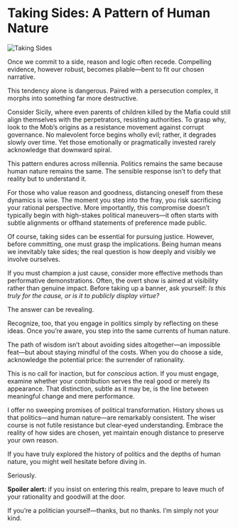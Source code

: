 # Taking Sides: A Pattern of Human Nature

![Taking Sides](images/20250119-01.png)

Once we commit to a side, reason and logic often recede. Compelling evidence, however robust, becomes pliable—bent to fit our chosen narrative.

This tendency alone is dangerous. Paired with a persecution complex, it morphs into something far more destructive.

Consider Sicily, where even parents of children killed by the Mafia could still align themselves with the perpetrators, resisting authorities. To grasp why, look to the Mob’s origins as a resistance movement against corrupt governance. No malevolent force begins wholly evil; rather, it degrades slowly over time. Yet those emotionally or pragmatically invested rarely acknowledge that downward spiral.

This pattern endures across millennia. Politics remains the same because human nature remains the same. The sensible response isn’t to defy that reality but to understand it.

For those who value reason and goodness, distancing oneself from these dynamics is wise. The moment you step into the fray, you risk sacrificing your rational perspective. More importantly, this compromise doesn’t typically begin with high-stakes political maneuvers—it often starts with subtle alignments or offhand statements of preference made public.

Of course, taking sides can be essential for pursuing justice. However, before committing, one must grasp the implications. Being human means we inevitably take sides; the real question is how deeply and visibly we involve ourselves.

If you must champion a just cause, consider more effective methods than performative demonstrations. Often, the overt show is aimed at visibility rather than genuine impact. Before taking up a banner, ask yourself: *Is this truly for the cause, or is it to publicly display virtue?*

The answer can be revealing.

Recognize, too, that you engage in politics simply by reflecting on these ideas. Once you’re aware, you step into the same currents of human nature.

The path of wisdom isn’t about avoiding sides altogether—an impossible feat—but about staying mindful of the costs. When you do choose a side, acknowledge the potential price: the surrender of rationality.

This is no call for inaction, but for *conscious* action. If you must engage, examine whether your contribution serves the real good or merely its appearance. That distinction, subtle as it may be, is the line between meaningful change and mere performance.

I offer no sweeping promises of political transformation. History shows us that politics—and human nature—are remarkably consistent. The wiser course is not futile resistance but clear-eyed understanding. Embrace the reality of how sides are chosen, yet maintain enough distance to preserve your own reason.

If you have truly explored the history of politics and the depths of human nature, you might well hesitate before diving in.

Seriously.

**Spoiler alert:** if you insist on entering this realm, prepare to leave much of your rationality and goodwill at the door.

If you’re a politician yourself—thanks, but no thanks. I’m simply not your kind.